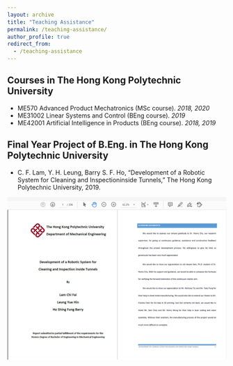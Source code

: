 ```yaml
---
layout: archive
title: "Teaching Assistance"
permalink: /teaching-assistance/
author_profile: true
redirect_from:
  - /teaching-assistance
---
```




## Courses in The Hong Kong Polytechnic University

* ME570   Advanced Product Mechatronics (MSc course). _2018, 2020_
* ME31002 Linear Systems and Control (BEng course). _2019_
* ME42001 Artificial Intelligence in Products (BEng course). _2018, 2019_


## Final Year Project of B.Eng. in The Hong Kong Polytechnic University
* C. F. Lam, Y. H. Leung, Barry S. F. Ho, “Development of a Robotic System for Cleaning and Inspectioninside Tunnels,” The Hong Kong Polytechnic University, 2019.

![fyp2019](/images/fyp2019.png)
